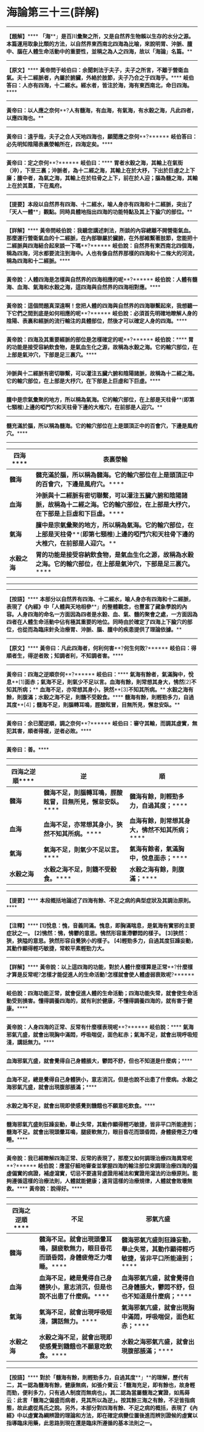 # 海論第三十三(詳解)




****
**【題解】******
**「海****」****是百川彙聚之所，又是自然界生物賴以生存的水分之源。本篇運用取象比類的方法，以自然界東西南北四海為比喻，來說明胃、沖脈、膻中、腦在人體生命活動中的重要性，並稱之為人之四海，故以「海論****」****名篇。******
****
**【原文】******
**黃帝問于岐伯曰：余聞刺法于夫子，夫子之所言，不離于營衛血氣。夫十二經脈者，內屬於腑臟，外絡於肢節，夫子乃合之于四海乎。******
**岐伯答曰：人亦有四海，十二經水。經水者，皆注於海，海有東西南北，命日四海。******
****
**黃帝曰：以人應之奈何****?****人有髓海，有血海，有氣海，有水穀之海，凡此四者，以應四海也。******
****
**黃帝曰：遠乎哉，夫子之合人天地四海也，願聞應之奈何****?******
**岐伯答曰：必先明知陰陽表裏滎輸所在，四海定矣。******
****
**黃帝曰：定之奈何****?******
**岐伯曰：******
**胃者水穀之海，其輸上在氣街（沖），下至三裏；沖脈者，為十二經之海，其輸上在於大杼，下出於巨虛之上下廉；膻中者，為氣之海，其輸上在於柱骨之上下，前在於人迎；腦為髓之海，其輸上在於其蓋，下在風府。**
****
**【提要】本段以自然界有四海、十二經水，喻人身亦有四海和十二經脈，突出了「天人一體****」****觀點。同時具體地指出四海的功能特點及其上下腧穴的部位。******
****
**【詳解】******
**黃帝問岐伯說：我聽您講述刺法，所談的內容總離不開營衛氣血。那麼運行營衛氣血的十二經脈，在內部聯屬於臟腑，在外部維繫著肢節，您能把十二經脈與四海結合起來談一下嗎****?******
**岐伯說：自然界有東西南北四個海，稱為四海，河水都要流注到海中。人也有像自然界那樣的四海和十二條大的河流，稱為四海和十二經脈。******
****
**黃帝說：人體四海是怎樣與自然界的四海相應的呢****?******
**岐伯說：人體有髓海、血海、氣海和水穀之海，這四海與自然界的四海相對應。******
****
**黃帝說：這個問題真深遠啊！您把人體的四海與自然界的四海聯繫起來，我想聽一下它們之間到底是如何相應的呢****?******
**岐伯說：必須首先明確地瞭解人身的陰陽、表裏和經脈的流行輸注的具體部位，然後才可以確定人身的四海。******
****
**黃帝說：四海及其重要經脈的部位是怎樣確定的呢****?******
**岐伯說：******
**胃的功能是接受容納飲食物，是氣血生化之源，故稱為水穀之海。它的輸穴部位，在上部是氣沖穴，下部是足三裏穴。******
****
**沖脈與十二經脈有密切聯繫，可以灌注五臟六腑和陰陽諸脈，故稱為十二經之海。它的輸穴部位，在上部是大杼穴，在下部是上巨虛和下巨虛。******
****
**膻中是宗氣彙聚的地方，所以稱為氣海。它的輸穴部位，在上部是天柱骨****(****即第七頸椎****)****上邊的啞門穴和天柱骨下邊的大椎穴，在前部是人迎穴。******
****
**髓充滿於腦，所以稱為髓海。它的輸穴部位在上是頭頂正中的百會穴，下邊是風府穴。******
****
|**四海******|**表裏滎輸**|
|---|---|
|**髓海**|**髓充滿於腦，所以稱為髓海。它的輸穴部位在上是頭頂正中的百會穴，下邊是風府穴。******|
|**血海**|**沖脈與十二經脈有密切聯繫，可以灌注五臟六腑和陰陽諸脈，故稱為十二經之海。它的輸穴部位，在上部是大杼穴，在下部是上巨虛和下巨虛。******|
|**氣海**|**膻中是宗氣彙聚的地方，所以稱為氣海。它的輸穴部位，在上部是天柱骨****(****即第七頸椎****)****上邊的啞門穴和天柱骨下邊的大椎穴，在前部是人迎穴。******|
|**水穀之海**|**胃的功能是接受容納飲食物，是氣血生化之源，故稱為水穀之海。它的輸穴部位，在上部是氣沖穴，下部是足三裏穴。******|


****
****
**【按語】******
**本部分以自然界有四海、十二經水，喻人身亦有四海和十二經脈，表現了《內經》中「人體與天地相參****」****的整體觀念，也豐富了藏象學說的內容。人身四海的命名一方面因為四者是水穀、血、氣、髓的聚會之處，一方面因為四者在人體生命活動中佔有極其重要的地位。同時由於確定了四海上下腧穴的部位，也從而為臨床針灸治療胃、沖脈、腦、膻中的疾患提供了理論依據。******
****
**【原文】******
**黃帝曰：凡此四海者，何利何害****?****何生何敗****?******
**岐伯曰：得順者生，得逆者敗；知調者利，不知調者害。******
****
**黃帝曰：四海之逆順奈何****?******
**岐伯曰：******
**氣海有餘者，氣滿胸中，悅息****[1]****面赤；氣海不足，則氣少不足以言。血海有餘，則常想其身大，怫然****[2]****不知其所病；******
**血海不足，亦常想其身小，狹然****[3]****不知其所病。******
**水穀之海有餘，則腹滿；水穀之海不足，則饑不受穀食。******
**髓海有餘，則輕勁多力，自過其度****[4]****；髓海不足，則腦轉耳鳴，脛酸眩冒，目無所見，懈怠安臥。******
****
**黃帝曰：余已聞逆順，調之奈何****?******
**岐伯曰：審守其輸，而調其虛實，無犯其害，順者得複，逆者必敗。******
****
**黃帝曰：善。******
****
|**四海之逆順******|**逆**|**順**|
|---|---|---|
|**髓海**|**髓海不足，則腦轉耳鳴，脛酸眩冒，目無所見，懈怠安臥。******|**髓海有餘，則輕勁多力，自過其度；******|
|**血海**|**血海不足，亦常想其身小，狹然不知其所病。******|**血海有餘，則常想其身大，怫然不知其所病；******|
|**氣海**|**氣海不足，則氣少不足以言。******|**氣海有餘者，氣滿胸中，悅息面赤；******|
|**水穀之海**|**水穀之海不足，則饑不受穀食。******|**水穀之海有餘，則腹滿；******|


****
**【提要】******
**本段概括地論述了四海有餘、不足之病的典型症狀及其調治原則。******
****
**【注釋】******
**[1]****悅息****：****愧，音義同滿。愧息，即胸滿喘息，是氣海有實邪的主要症狀之一。******
**[2]****怫然****：****怫，怫鬱的意思。怫然形容重滯鬱悶的樣子。******
**[3]****狹然****：****狹，狹隘的意思。狹然形容自覺狹小的樣子。******
**[4]****輕勁多力，自過其度狂躁妄動，其動作顯得輕巧敏捷，常較平素輕勁力大。******
****
**【詳解】******
**黃帝說：以上這四海的功能，對於人體什麼樣算是正常****?****什麼樣才算是反常呢****?****怎樣才能促進人的生命活動****?****怎樣就會使人體虛弱衰敗呢****?******
****
**岐伯說：四海功能正常，就會促進人體的生命活動；四海功能失常，就會使生命活動受到損害。懂得調養四海的，就有利於健康，不懂得調養四海的，就有害于健康。******
****
**黃帝說：人身四海的正常、反常有什麼樣表現呢****?******
**岐伯說：******
**氣海邪氣亢盛，就會出現胸中滿悶，呼吸喘促，面色紅赤；氣海不足，就會出現呼吸短淺，講話無力。******
****
**血海邪氣亢盛，就會覺得自己身體脹大，鬱悶不舒，但也不知道是什麼病；******
****
**血海不足，總是覺得自己身體狹小，意志消沉，但是也說不出患了什麼病。水穀之海邪氣亢盛，就會出現腹部脹滿；******
****
**水穀之海不足，就會出現即使感覺到饑餓也不願意吃飲食。******
****
**髓海邪氣亢盛則狂躁妄動，舉止失常，其動作顯得輕巧敏捷，皆非平口所能達到；髓海不足。就會出現頭暈耳鳴，腿疲軟無力，眼目昏花而頭昏悶，身體疲倦乏力嗜睡。******
****
**黃帝說：我已經瞭解四海正常、反常的表現了，那麼又如何調理治療四海異常呢****?******
**岐伯說：應當仔細地審查並掌握四海的輸注部位來調理治療四海的偏虛偏實的病證，補虛瀉實，切忌不要違背虛證用補法和實證用瀉法的治療原則。能夠遵循這樣的治療法則，人體就能健康；違背這樣的治療規律，人體就會敗壞無救。******
**黃帝說：說得好。******
****
|**四海之逆順******|**不足**|**邪氣亢盛**|
|---|---|---|
|**髓海**|**髓海不足。就會出現頭暈耳鳴，腿疲軟無力，眼目昏花而頭昏悶，身體疲倦乏力嗜睡。******|**髓海邪氣亢盛則狂躁妄動，舉止失常，其動作顯得輕巧敏捷，皆非平口所能達到；******|
|**血海**|**血海不足，總是覺得自己身體狹小，意志消沉，但是也說不出患了什麼病。******|**血海邪氣亢盛，就會覺得自己身體脹大，鬱悶不舒，但也不知道是什麼病；******|
|**氣海**|**氣海不足，就會出現呼吸短淺，講話無力。******|**氣海邪氣亢盛，就會出現胸中滿悶，呼吸喘促，面色紅赤；******|
|**水穀之海**|**水穀之海不足，就會出現即使感覺到饑餓也不願意吃飲食。******|**水穀之海邪氣亢盛，就會出現腹部脹滿；******|


****
**【按語】******
**對於「髓海有餘，則輕勁多力，自過其度****」****的理解，歷代有二，其一認為髓海有餘，健康無病，如張介賓云：「髓海充足，即有餘也，故身輕而勁，便利多力，只有過人制度而無病也」。其二認為當屬髓海之實證，如馬蒔云：此言「髓海之偏盛而病者，見其所以為逆」。按其餘三海之有餘，不足皆指病態，故此處從馬氏之說。另外，本部分對四海有餘、不足之病的概括，表現了《內經》中以虛實為綱辨證的理論和方法，即在確定病變位置後進而辨別證候的虛實以指導臨床用藥，此思路到現在還是臨床所遵循的基本法則之一。**

